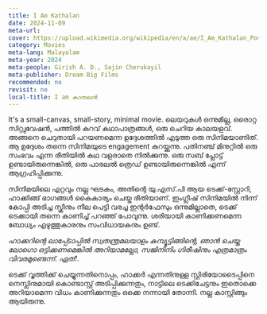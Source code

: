 ```yaml
---
title: I Am Kathalan
date: 2024-11-09
meta-url: 
cover: https://upload.wikimedia.org/wikipedia/en/a/ae/I_Am_Kathalan_Poster.jpg
category: Movies
meta-lang: Malayalam
meta-year: 2024
meta-people: Girish A. D., Sajin Cherukayil
meta-publisher: Dream Big Films
recommended: no
revisit: no
local-title: I am കാതലൻ
---
```


It's a small-canvas, small-story, minimal movie. ലെയറുകൾ ഒന്നുമില്ല, ഒരൊറ്റ സിറ്റ്വുവേഷൻ, പത്തിൽ കുറവ് കഥാപാത്രങ്ങൾ, ഒരു ചെറിയ കാലയളവ്. അങ്ങനെ ചെറുതായി പറയണമെന്ന ഉദ്ദേശത്തിൽ എടുത്ത ഒരു സിനിമയാണിത്. ആ ഉദ്ദേശം തന്നെ സിനിമയുടെ engagement കുറയ്ക്കുന്നു. പതിനഞ്ച് മിനുറ്റിൽ ഒരു സംഭവം എന്ന രീതിയിൽ കഥ വളരാതെ നിൽക്കുന്നു. ഒരു സബ് പ്ലോട്ട് ഉണ്ടായിരുന്നെങ്കിൽ, ഒരു പാരലൽ ത്രെഡ് ഉണ്ടായിരുന്നെങ്കിൽ എന്ന് ആഗ്രഹിപ്പിക്കുന്നു. 

സിനിമയിലെ എറ്റവും നല്ല ഘടകം, അതിന്റെ യു.എസ്.പി ആയ ടെക്ക്-സ്റ്റോറി, ഹാക്കിങ്ങ് ഭാഗങ്ങൾ കൈകാര്യം ചെയ്ത രീതിയാണ്. ഇംഗ്ലീഷ് സിനിമയിൽ നിന്ന് കോപ്പി അടിച്ച സ്ക്രീനും നീല പെട്ടി വരച്ച ഇന്റർഫേസും ഒന്നുമില്ലാതെ, ടെക്ക് ടെക്കായി തന്നെ കാണിച്ച് പറഞ്ഞ് പോവുന്നു. ശരിയായി കാണിക്കണമെന്ന ബോധ്യം എഴുത്തുകാരനും സംവിധായകനും ഉണ്ട്. 

*ഹാക്കറിന്റെ ലാപ്പ്ടോപ്പിൽ സ്വതന്ത്രമലയാളം കമ്പ്യൂട്ടിങ്ങിന്റെ, ഞാൻ ചെയ്ത ലോഗൊ ഒട്ടിക്കണമെങ്കിൽ അറിയാമല്ലോ, സജിനിനിം ഗിരീഷിനും എത്രമാത്രം വിവരമുണ്ടെന്ന്. ഏത്!*.

ടെക്ക് വൃത്തിക്ക് ചെയ്യുന്നതിനൊപ്പം, ഹാക്കർ എന്നതിനുള്ള സ്റ്റിരിയോടൈപ്പിനെ നെസ്ലിനുമായി കൊണ്ടാസ്റ്റ് അടിപ്പിക്കുന്നതും, നാട്ടിലെ ടെക്കിചേട്ടനും ഇതൊക്കെ അറിയാമെന്ന വിധം കാണിക്കുന്നതും ഒക്കെ നന്നായി തോന്നി. നല്ല കാസ്റ്റിങ്ങും ആയിരുന്നു. 



